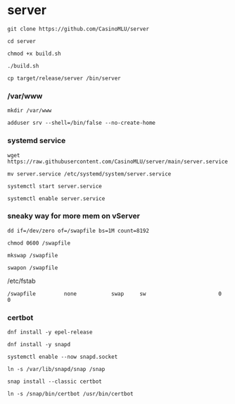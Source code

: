 # server
```
git clone https://github.com/CasinoMLU/server
```
```
cd server
```
```
chmod +x build.sh
```
```
./build.sh
```
```
cp target/release/server /bin/server
```

### /var/www
```
mkdir /var/www
```
```
adduser srv --shell=/bin/false --no-create-home
```

### systemd service
```
wget https://raw.githubusercontent.com/CasinoMLU/server/main/server.service
```
```
mv server.service /etc/systemd/system/server.service
```
```
systemctl start server.service
```
```
systemctl enable server.service
```
### sneaky way for more mem on vServer
```
dd if=/dev/zero of=/swapfile bs=1M count=8192 
```
```
chmod 0600 /swapfile
```
```
mkswap /swapfile 
```
```
swapon /swapfile 
```
/etc/fstab 
```
/swapfile         none           swap     sw                       0    0
```
### certbot
```
dnf install -y epel-release
```
```
dnf install -y snapd
```
```
systemctl enable --now snapd.socket
```
```
ln -s /var/lib/snapd/snap /snap
```
```
snap install --classic certbot
```
```
ln -s /snap/bin/certbot /usr/bin/certbot
```
